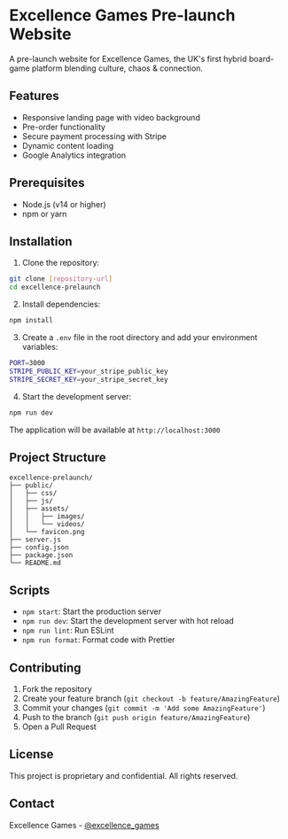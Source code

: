 # Excellence Games Pre-launch Website

A pre-launch website for Excellence Games, the UK's first hybrid board-game platform blending culture, chaos & connection.

## Features

- Responsive landing page with video background
- Pre-order functionality
- Secure payment processing with Stripe
- Dynamic content loading
- Google Analytics integration

## Prerequisites

- Node.js (v14 or higher)
- npm or yarn

## Installation

1. Clone the repository:

```bash
git clone [repository-url]
cd excellence-prelaunch
```

2. Install dependencies:

```bash
npm install
```

3. Create a `.env` file in the root directory and add your environment variables:

```bash
PORT=3000
STRIPE_PUBLIC_KEY=your_stripe_public_key
STRIPE_SECRET_KEY=your_stripe_secret_key
```

4. Start the development server:

```bash
npm run dev
```

The application will be available at `http://localhost:3000`

## Project Structure

```
excellence-prelaunch/
├── public/
│   ├── css/
│   ├── js/
│   ├── assets/
│   │   ├── images/
│   │   └── videos/
│   └── favicon.png
├── server.js
├── config.json
├── package.json
└── README.md
```

## Scripts

- `npm start`: Start the production server
- `npm run dev`: Start the development server with hot reload
- `npm run lint`: Run ESLint
- `npm run format`: Format code with Prettier

## Contributing

1. Fork the repository
2. Create your feature branch (`git checkout -b feature/AmazingFeature`)
3. Commit your changes (`git commit -m 'Add some AmazingFeature'`)
4. Push to the branch (`git push origin feature/AmazingFeature`)
5. Open a Pull Request

## License

This project is proprietary and confidential. All rights reserved.

## Contact

Excellence Games - [@excellence_games](https://instagram.com/excellence_games)
